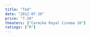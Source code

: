 ```yaml
---
title: "Ted"
date: "2012-07-10"
price: "7.50"
theaters: ["Carmike Royal Cinema 10"]
ratings: ["R"]
---
```

